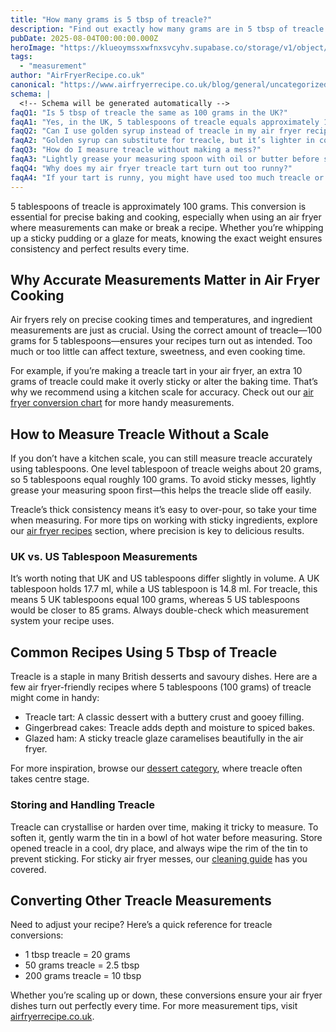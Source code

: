 ```yaml
---
title: "How many grams is 5 tbsp of treacle?"
description: "Find out exactly how many grams are in 5 tbsp of treacle with this simple UK conversion guide. Perfect for air fryer recipes!"
pubDate: 2025-08-04T00:00:00.000Z
heroImage: "https://klueoymssxwfnxsvcyhv.supabase.co/storage/v1/object/public/Shmucket/how-many-grams-is-5-tbsp-of-treacle.webp"
tags:
  - "measurement"
author: "AirFryerRecipe.co.uk"
canonical: "https://www.airfryerrecipe.co.uk/blog/general/uncategorized/how-many-grams-is-5-tbsp-of-treacle"
schema: |
  <!-- Schema will be generated automatically -->
faqQ1: "Is 5 tbsp of treacle the same as 100 grams in the UK?"
faqA1: "Yes, in the UK, 5 tablespoons of treacle equals approximately 100 grams. This measurement is based on the UK tablespoon volume of 17.7 ml. If you’re using a US recipe, note that their tablespoons are smaller, so you’d need slightly more to reach 100 grams."
faqQ2: "Can I use golden syrup instead of treacle in my air fryer recipe?"
faqA2: "Golden syrup can substitute for treacle, but it’s lighter in colour and flavour. Use the same 5 tbsp (100g) measurement, but expect a milder taste. For recipes where treacle’s robust flavour is key, like gingerbread, sticking to treacle is best."
faqQ3: "How do I measure treacle without making a mess?"
faqA3: "Lightly grease your measuring spoon with oil or butter before scooping treacle—it’ll slide off easily. Alternatively, warm the treacle slightly to make it more pourable. Always wipe the spoon’s rim to avoid drips, especially when working with air fryer recipes."
faqQ4: "Why does my air fryer treacle tart turn out too runny?"
faqA4: "If your tart is runny, you might have used too much treacle or undercooked it. Double-check your measurements—5 tbsp (100g) is the standard for most recipes. Also, ensure your air fryer is preheated and that you’re using the correct temperature and timing."
---
```

<p>5 tablespoons of treacle is approximately 100 grams. This conversion is essential for precise baking and cooking, especially when using an air fryer where measurements can make or break a recipe. Whether you’re whipping up a sticky pudding or a glaze for meats, knowing the exact weight ensures consistency and perfect results every time.</p>

<h2>Why Accurate Measurements Matter in Air Fryer Cooking</h2>
<p>Air fryers rely on precise cooking times and temperatures, and ingredient measurements are just as crucial. Using the correct amount of treacle—100 grams for 5 tablespoons—ensures your recipes turn out as intended. Too much or too little can affect texture, sweetness, and even cooking time.</p>
<p>For example, if you’re making a treacle tart in your air fryer, an extra 10 grams of treacle could make it overly sticky or alter the baking time. That’s why we recommend using a kitchen scale for accuracy. Check out our <a href=https://www.airfryerrecipe.co.uk/air-fryer-conversion-chart>air fryer conversion chart</a> for more handy measurements.</p>

<h2>How to Measure Treacle Without a Scale</h2>
<p>If you don’t have a kitchen scale, you can still measure treacle accurately using tablespoons. One level tablespoon of treacle weighs about 20 grams, so 5 tablespoons equal roughly 100 grams. To avoid sticky messes, lightly grease your measuring spoon first—this helps the treacle slide off easily.</p>
<p>Treacle’s thick consistency means it’s easy to over-pour, so take your time when measuring. For more tips on working with sticky ingredients, explore our <a href=https://www.airfryerrecipe.co.uk/recipes>air fryer recipes</a> section, where precision is key to delicious results.</p>

<h3>UK vs. US Tablespoon Measurements</h3>
<p>It’s worth noting that UK and US tablespoons differ slightly in volume. A UK tablespoon holds 17.7 ml, while a US tablespoon is 14.8 ml. For treacle, this means 5 UK tablespoons equal 100 grams, whereas 5 US tablespoons would be closer to 85 grams. Always double-check which measurement system your recipe uses.</p>

<h2>Common Recipes Using 5 Tbsp of Treacle</h2>
<p>Treacle is a staple in many British desserts and savoury dishes. Here are a few air fryer-friendly recipes where 5 tablespoons (100 grams) of treacle might come in handy:</p>
<ul>
<li>Treacle tart: A classic dessert with a buttery crust and gooey filling.</li>
<li>Gingerbread cakes: Treacle adds depth and moisture to spiced bakes.</li>
<li>Glazed ham: A sticky treacle glaze caramelises beautifully in the air fryer.</li>
</ul>
<p>For more inspiration, browse our <a href=https://www.airfryerrecipe.co.uk/recipe-category/dessert>dessert category</a>, where treacle often takes centre stage.</p>

<h3>Storing and Handling Treacle</h3>
<p>Treacle can crystallise or harden over time, making it tricky to measure. To soften it, gently warm the tin in a bowl of hot water before measuring. Store opened treacle in a cool, dry place, and always wipe the rim of the tin to prevent sticking. For sticky air fryer messes, our <a href=https://www.airfryerrecipe.co.uk/air-fryer-cleaner>cleaning guide</a> has you covered.</p>

<h2>Converting Other Treacle Measurements</h2>
<p>Need to adjust your recipe? Here’s a quick reference for treacle conversions:</p>
<ul>
<li>1 tbsp treacle = 20 grams</li>
<li>50 grams treacle = 2.5 tbsp</li>
<li>200 grams treacle = 10 tbsp</li>
</ul>
<p>Whether you’re scaling up or down, these conversions ensure your air fryer dishes turn out perfectly every time. For more measurement tips, visit <a href=https://www.airfryerrecipe.co.uk>airfryerrecipe.co.uk</a>.</p>

